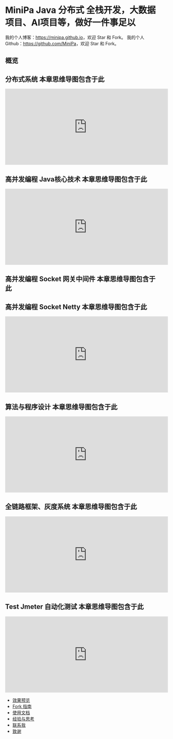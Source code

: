 # MiniPa Java 分布式 全栈开发，大数据项目、AI项目等，做好一件事足以

我的个人博客：<https://minipa.github.io>，欢迎 Star 和 Fork。
我的个人Github：<https://github.com/MiniPa>，欢迎 Star 和 Fork。

## 概览

<!-- vim-markdown-toc GFM -->


## 分布式系统 本章思维导图包含于此
<iframe id="embed_dom" name="embed_dom" frameborder="0" style="display:block;width:525px; height:245px;" src="https://www.processon.com/embed/623bcb006376890710665dbb"></iframe>


## 高并发编程 Java核心技术 本章思维导图包含于此
<iframe id="embed_dom" name="embed_dom" frameborder="0" style="display:block;width:525px; height:245px;" src="https://www.processon.com/embed/623b22e5e401fd070bbe3acd"></iframe>


## 高并发编程 Socket 网关中间件 本章思维导图包含于此


## 高并发编程 Socket Netty 本章思维导图包含于此
<iframe id="embed_dom" name="embed_dom" frameborder="0" style="display:block;width:525px; height:245px;" src="https://www.processon.com/embed/61d9967ae0b34d1be7e3bb31"></iframe>


## 算法与程序设计 本章思维导图包含于此
<iframe id="embed_dom" name="embed_dom" frameborder="0" style="display:block;width:525px; height:245px;" src="https://www.processon.com/embed/623bcfd41e085306f8d022e2"></iframe>


## 全链路框架、灰度系统 本章思维导图包含于此
<iframe id="embed_dom" name="embed_dom" frameborder="0" style="display:block;width:525px; height:245px;" src="https://www.processon.com/embed/624c40ae637689075c5b2b18"></iframe>


## Test Jmeter 自动化测试 本章思维导图包含于此
<iframe id="embed_dom" name="embed_dom" frameborder="0" style="display:block;width:525px; height:245px;" src="https://www.processon.com/embed/628dce5a1efad466f350d0da"></iframe>



* [效果预览](#效果预览)
* [Fork 指南](#fork-指南)
* [使用文档](#使用文档)
* [经验与思考](#经验与思考)
* [联系我](#联系我)
* [致谢](#致谢)

